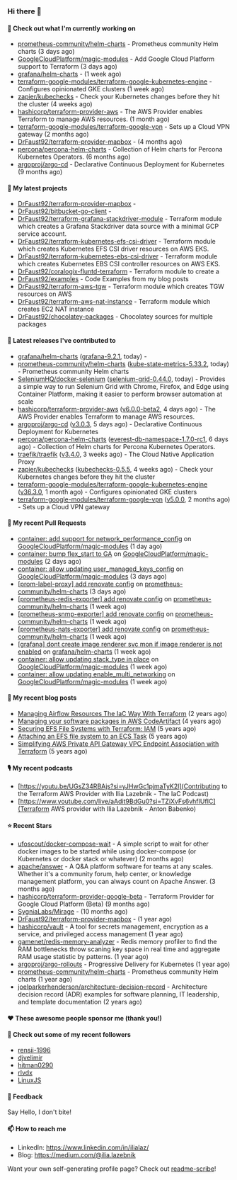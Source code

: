 ### Hi there 👋

#### 👷 Check out what I'm currently working on

- [prometheus-community/helm-charts](https://github.com/prometheus-community/helm-charts) - Prometheus community Helm charts (3 days ago)
- [GoogleCloudPlatform/magic-modules](https://github.com/GoogleCloudPlatform/magic-modules) - Add Google Cloud Platform support to Terraform (3 days ago)
- [grafana/helm-charts](https://github.com/grafana/helm-charts) -  (1 week ago)
- [terraform-google-modules/terraform-google-kubernetes-engine](https://github.com/terraform-google-modules/terraform-google-kubernetes-engine) - Configures opinionated GKE clusters (1 week ago)
- [zapier/kubechecks](https://github.com/zapier/kubechecks) - Check your Kubernetes changes before they hit the cluster (4 weeks ago)
- [hashicorp/terraform-provider-aws](https://github.com/hashicorp/terraform-provider-aws) - The AWS Provider enables Terraform to manage AWS resources. (1 month ago)
- [terraform-google-modules/terraform-google-vpn](https://github.com/terraform-google-modules/terraform-google-vpn) - Sets up a Cloud VPN gateway (2 months ago)
- [DrFaust92/terraform-provider-mapbox](https://github.com/DrFaust92/terraform-provider-mapbox) -  (4 months ago)
- [percona/percona-helm-charts](https://github.com/percona/percona-helm-charts) - Collection of Helm charts for Percona Kubernetes Operators. (6 months ago)
- [argoproj/argo-cd](https://github.com/argoproj/argo-cd) - Declarative Continuous Deployment for Kubernetes (9 months ago)

#### 🌱 My latest projects

- [DrFaust92/terraform-provider-mapbox](https://github.com/DrFaust92/terraform-provider-mapbox) - 
- [DrFaust92/bitbucket-go-client](https://github.com/DrFaust92/bitbucket-go-client) - 
- [DrFaust92/terraform-grafana-stackdriver-module](https://github.com/DrFaust92/terraform-grafana-stackdriver-module) - Terraform module which creates a Grafana Stackdriver data source with a minimal GCP service account.
- [DrFaust92/terraform-kubernetes-efs-csi-driver](https://github.com/DrFaust92/terraform-kubernetes-efs-csi-driver) - Terraform module which creates Kubernetes EFS CSI driver resources on AWS EKS.
- [DrFaust92/terraform-kubernetes-ebs-csi-driver](https://github.com/DrFaust92/terraform-kubernetes-ebs-csi-driver) - Terraform module which creates Kubernetes EBS CSI controller resources on AWS EKS.
- [DrFaust92/coralogix-fluntd-terraform](https://github.com/DrFaust92/coralogix-fluntd-terraform) - Terraform module to create a 
- [DrFaust92/examples](https://github.com/DrFaust92/examples) - Code Examples from my blog posts
- [DrFaust92/terraform-aws-tgw](https://github.com/DrFaust92/terraform-aws-tgw) - Terraform module which creates TGW resources on AWS
- [DrFaust92/terraform-aws-nat-instance](https://github.com/DrFaust92/terraform-aws-nat-instance) - Terraform module which creates EC2 NAT instance
- [DrFaust92/chocolatey-packages](https://github.com/DrFaust92/chocolatey-packages) - Chocolatey sources for multiple packages

#### 🔭 Latest releases I've contributed to

- [grafana/helm-charts](https://github.com/grafana/helm-charts) ([grafana-9.2.1](https://github.com/grafana/helm-charts/releases/tag/grafana-9.2.1), today) - 
- [prometheus-community/helm-charts](https://github.com/prometheus-community/helm-charts) ([kube-state-metrics-5.33.2](https://github.com/prometheus-community/helm-charts/releases/tag/kube-state-metrics-5.33.2), today) - Prometheus community Helm charts
- [SeleniumHQ/docker-selenium](https://github.com/SeleniumHQ/docker-selenium) ([selenium-grid-0.44.0](https://github.com/SeleniumHQ/docker-selenium/releases/tag/selenium-grid-0.44.0), today) - Provides a simple way to run Selenium Grid with Chrome, Firefox, and Edge using Container Platform, making it easier to perform browser automation at scale
- [hashicorp/terraform-provider-aws](https://github.com/hashicorp/terraform-provider-aws) ([v6.0.0-beta2](https://github.com/hashicorp/terraform-provider-aws/releases/tag/v6.0.0-beta2), 4 days ago) - The AWS Provider enables Terraform to manage AWS resources.
- [argoproj/argo-cd](https://github.com/argoproj/argo-cd) ([v3.0.3](https://github.com/argoproj/argo-cd/releases/tag/v3.0.3), 5 days ago) - Declarative Continuous Deployment for Kubernetes
- [percona/percona-helm-charts](https://github.com/percona/percona-helm-charts) ([everest-db-namespace-1.7.0-rc1](https://github.com/percona/percona-helm-charts/releases/tag/everest-db-namespace-1.7.0-rc1), 6 days ago) - Collection of Helm charts for Percona Kubernetes Operators.
- [traefik/traefik](https://github.com/traefik/traefik) ([v3.4.0](https://github.com/traefik/traefik/releases/tag/v3.4.0), 3 weeks ago) - The Cloud Native Application Proxy
- [zapier/kubechecks](https://github.com/zapier/kubechecks) ([kubechecks-0.5.5](https://github.com/zapier/kubechecks/releases/tag/kubechecks-0.5.5), 4 weeks ago) - Check your Kubernetes changes before they hit the cluster
- [terraform-google-modules/terraform-google-kubernetes-engine](https://github.com/terraform-google-modules/terraform-google-kubernetes-engine) ([v36.3.0](https://github.com/terraform-google-modules/terraform-google-kubernetes-engine/releases/tag/v36.3.0), 1 month ago) - Configures opinionated GKE clusters
- [terraform-google-modules/terraform-google-vpn](https://github.com/terraform-google-modules/terraform-google-vpn) ([v5.0.0](https://github.com/terraform-google-modules/terraform-google-vpn/releases/tag/v5.0.0), 2 months ago) - Sets up a Cloud VPN gateway

#### 🔨 My recent Pull Requests

- [container: add support for network_performance_config](https://github.com/GoogleCloudPlatform/magic-modules/pull/14095) on [GoogleCloudPlatform/magic-modules](https://github.com/GoogleCloudPlatform/magic-modules) (1 day ago)
- [container: bump flex_start to GA](https://github.com/GoogleCloudPlatform/magic-modules/pull/14094) on [GoogleCloudPlatform/magic-modules](https://github.com/GoogleCloudPlatform/magic-modules) (2 days ago)
- [container: allow updating user_managed_keys_config](https://github.com/GoogleCloudPlatform/magic-modules/pull/14082) on [GoogleCloudPlatform/magic-modules](https://github.com/GoogleCloudPlatform/magic-modules) (3 days ago)
- [[prom-label-proxy] add renovate config](https://github.com/prometheus-community/helm-charts/pull/5675) on [prometheus-community/helm-charts](https://github.com/prometheus-community/helm-charts) (3 days ago)
- [[prometheus-redis-exporter] add renovate config](https://github.com/prometheus-community/helm-charts/pull/5655) on [prometheus-community/helm-charts](https://github.com/prometheus-community/helm-charts) (1 week ago)
- [[prometheus-snmp-exporter] add renovate config](https://github.com/prometheus-community/helm-charts/pull/5654) on [prometheus-community/helm-charts](https://github.com/prometheus-community/helm-charts) (1 week ago)
- [[prometheus-nats-exporter] add renovate config](https://github.com/prometheus-community/helm-charts/pull/5653) on [prometheus-community/helm-charts](https://github.com/prometheus-community/helm-charts) (1 week ago)
- [[grafana] dont create image renderer svc mon if image renderer is not enabled](https://github.com/grafana/helm-charts/pull/3716) on [grafana/helm-charts](https://github.com/grafana/helm-charts) (1 week ago)
- [container: allow updating stack_type in place](https://github.com/GoogleCloudPlatform/magic-modules/pull/14001) on [GoogleCloudPlatform/magic-modules](https://github.com/GoogleCloudPlatform/magic-modules) (1 week ago)
- [container: allow updating enable_multi_networking](https://github.com/GoogleCloudPlatform/magic-modules/pull/14000) on [GoogleCloudPlatform/magic-modules](https://github.com/GoogleCloudPlatform/magic-modules) (1 week ago)

#### 📜 My recent blog posts

- [Managing Airflow Resources The IaC Way With Terraform](https://engineering.placer.ai/managing-airflow-resources-the-iac-way-with-terraform-ea5b8db573ad?source=rss-cac402f06fa8------2) (2 years ago)
- [Managing your software packages in AWS CodeArtifact](https://medium.com/@ilia.lazebnik/managing-your-software-packages-in-aws-codeartifact-12d00053e243?source=rss-cac402f06fa8------2) (4 years ago)
- [Securing EFS File Systems with Terraform: IAM](https://medium.com/@ilia.lazebnik/securing-efs-file-systems-with-terraform-iam-d2a066c198ab?source=rss-cac402f06fa8------2) (5 years ago)
- [Attaching an EFS file system to an ECS Task](https://medium.com/@ilia.lazebnik/attaching-an-efs-file-system-to-an-ecs-task-7bd15b76a6ef?source=rss-cac402f06fa8------2) (5 years ago)
- [Simplifying AWS Private API Gateway VPC Endpoint Association with Terraform](https://medium.com/@ilia.lazebnik/simplifying-aws-private-api-gateway-vpc-endpoint-association-with-terraform-b379a247afbf?source=rss-cac402f06fa8------2) (5 years ago)

#### 🎙️ My recent podcasts
- [https://youtu.be/UGsZ34RBAjs?si=yJHwGc1pjmaTyK2l](Contributing to the Terraform AWS Provider with Ilia Lazebnik - The IaC Podcast)
- [https://www.youtube.com/live/aAdit9BdGu0?si=TZiXvFs6vhfIUfIC](Terraform AWS provider with Ilia Lazebnik - Anton Babenko)

#### ⭐ Recent Stars

- [ufoscout/docker-compose-wait](https://github.com/ufoscout/docker-compose-wait) - A simple script to wait for other docker images to be started while using docker-compose (or Kubernetes or docker stack or whatever) (2 months ago)
- [apache/answer](https://github.com/apache/answer) - A Q&amp;A platform software for teams at any scales. Whether it&#39;s a community forum, help center, or knowledge management platform, you can always count on Apache Answer. (3 months ago)
- [hashicorp/terraform-provider-google-beta](https://github.com/hashicorp/terraform-provider-google-beta) - Terraform Provider for Google Cloud Platform (Beta) (9 months ago)
- [SygniaLabs/Mirage](https://github.com/SygniaLabs/Mirage) -  (10 months ago)
- [DrFaust92/terraform-provider-mapbox](https://github.com/DrFaust92/terraform-provider-mapbox) -  (1 year ago)
- [hashicorp/vault](https://github.com/hashicorp/vault) - A tool for secrets management, encryption as a service, and privileged access management (1 year ago)
- [gamenet/redis-memory-analyzer](https://github.com/gamenet/redis-memory-analyzer) - Redis memory profiler to find the RAM bottlenecks throw scaning key space in real time and aggregate RAM usage statistic by patterns. (1 year ago)
- [argoproj/argo-rollouts](https://github.com/argoproj/argo-rollouts) - Progressive Delivery for Kubernetes (1 year ago)
- [prometheus-community/helm-charts](https://github.com/prometheus-community/helm-charts) - Prometheus community Helm charts (1 year ago)
- [joelparkerhenderson/architecture-decision-record](https://github.com/joelparkerhenderson/architecture-decision-record) - Architecture decision record (ADR) examples for software planning, IT leadership, and template documentation (2 years ago)

#### ❤️ These awesome people sponsor me (thank you!)


#### 👯 Check out some of my recent followers

- [rensii-1996](https://github.com/rensii-1996)
- [djvelimir](https://github.com/djvelimir)
- [hitman0290](https://github.com/hitman0290)
- [rlvdx](https://github.com/rlvdx)
- [LinuxJS](https://github.com/LinuxJS)

#### 💬 Feedback

Say Hello, I don't bite!

#### 📫 How to reach me

- LinkedIn: https://www.linkedin.com/in/ilialaz/
- Blog: https://medium.com/@ilia.lazebnik

Want your own self-generating profile page? Check out [readme-scribe](https://github.com/muesli/readme-scribe)!


